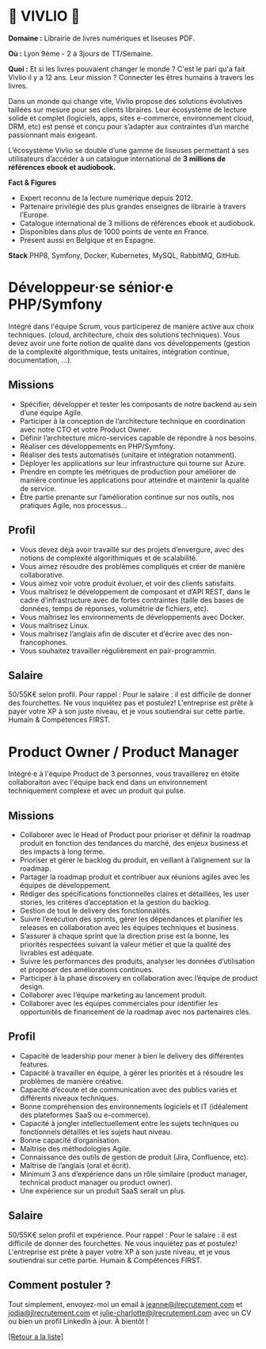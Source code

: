 # 📖 VIVLIO 📖

**Domaine :**  Librairie de livres numériques et liseuses PDF. 

**Où :** Lyon 9ème - 2 à 3jours de TT/Semaine.

**Quoi :** Et si les livres pouvaient changer le monde ? C'est le pari qu'a fait Vivlio il y a 12 ans. Leur mission ? Connecter les êtres humains à travers les livres. 

Dans un monde qui change vite, Vivlio propose des solutions évolutives taillées sur mesure pour ses clients libraires. Leur écosystème de lecture solide et complet (logiciels, apps, sites e-commerce, environnement cloud, DRM, etc) est pensé et conçu pour s’adapter aux contraintes d’un marché passionnant mais exigeant.

L’écosystème Vivlio se double d’une gamme de liseuses permettant à ses utilisateurs d’accéder à un catalogue international de **3 millions de références ebook et audiobook.** 


**Fact & Figures**

* Expert reconnu de la lecture numérique depuis 2012.
* Partenaire privilégié des plus grandes enseignes de librairie à travers l’Europe.
* Catalogue international de 3 millions de références ebook et audiobook.
* Disponibles dans plus de 1000 points de vente en France.
* Présent aussi en Belgique et en Espagne. 


**Stack**
PHP8, Symfony, Docker, Kubernetes, MySQL, RabbitMQ,  GitHub. 


# Développeur·se sénior·e PHP/Symfony

Intégré dans l'équipe Scrum, vous participerez de manière active aux choix techniques. (cloud, architecture, choix des solutions techniques).
Vous devez avoir une forte notion de qualité dans vos développements (gestion de la complexité algorithmique, tests unitaires, intégration continue, documentation, …).

## Missions

* Spécifier, développer et tester les composants de notre backend au sein d’une équipe Agile.
* Participer à la conception de l’architecture technique en coordination avec notre CTO et votre Product Owner.
* Définir l’architecture micro-services capable de répondre à nos besoins.
* Réaliser ces développements en PHP/Symfony.
* Réaliser des tests automatisés (unitaire et intégration notamment).
* Déployer les applications sur leur infrastructure qui tourne sur Azure.
* Prendre en compte les métriques de production pour améliorer de manière continue les applications pour atteindre et maintenir la qualité de service.
* Être partie prenante sur l’amélioration continue sur nos outils, nos pratiques Agile, nos processus…

## Profil

* Vous devez déjà avoir travaillé sur des projets d’envergure, avec des notions de complexité algorithmiques et de scalabilité.
* Vous aimez résoudre des problèmes compliqués et créer de manière collaborative.
* Vous aimez voir votre produit évoluer, et voir des clients satisfaits.
* Vous maîtrisez le développement de composant et d’API REST, dans le cadre d’infrastructure avec de fortes contraintes (taille des bases de données, temps de réponses, volumétrie de fichiers, etc).
* Vous maîtrisez les environnements de développements avec Docker.
* Vous maîtrisez Linux.
* Vous maîtrisez l’anglais afin de discuter et d’écrire avec des non-francophones.
* Vous souhaitez travailler régulièrement en pair-programmin.

## Salaire

50/55K€ selon profil.
Pour rappel : Pour le salaire : il est difficile de donner des fourchettes. Ne vous inquiétez pas et postulez! L'entreprise est prête à payer votre XP à son juste niveau, et je vous soutiendrai sur cette partie. Humain & Compétences FIRST.


# Product Owner / Product Manager

Intégré·e à l'équipe Product de 3 personnes, vous travaillerez en étoite collaboraiton avec l'équipe back end dans un environnement techniquement complexe et avec un produit qui pulse. 

## Missions

* Collaborer avec le Head of Product pour prioriser et définir la roadmap produit en fonction des tendances du marché, des enjeux business et des impacts à long terme.
* Prioriser et gérer le backlog du produit, en veillant à l’alignement sur la roadmap.
* Partager la roadmap produit et contribuer aux réunions agiles avec les équipes de développement.
* Rédiger des spécifications fonctionnelles claires et détaillées, les user stories, les critères d’acceptation et la gestion du backlog. 
* Gestion de tout le delivery des fonctionnalités. 
* Suivre l’exécution des sprints, gérer les dépendances et planifier les releases en collaboration avec les équipes techniques et business.
* S’assurer à chaque sprint que la direction prise est la bonne, les priorités respectées suivant la valeur métier et que la qualité des livrables est adéquate.
* Suivre les performances des produits, analyser les données d’utilisation et proposer des améliorations continues.
* Participer à la phase discovery en collaboration avec l’équipe de product design.
* Collaborer avec l’équipe marketing au lancement produit.
* Collaborer avec les équipes commerciales pour identifier les opportunités de financement de la roadmap avec nos partenaires clés.

## Profil

* Capacité de leadership pour mener à bien le delivery des différentes features.
* Capacité à travailler en équipe, à gérer les priorités et à résoudre les problèmes de manière créative.
* Capacité d’écoute et de communication avec des publics variés et différents niveaux techniques.
* Bonne compréhension des environnements logiciels et IT (idéalement des plateformes SaaS ou e-commerce).
* Capacité à jongler intellectuellement entre les sujets techniques ou fonctionnels détaillés et les sujets haut niveau.
* Bonne capacité d’organisation.
* Maîtrise des méthodologies Agile.
* Connaissance des outils de gestion de produit (Jira, Confluence, etc).
* Maîtrise de l’anglais (oral et écrit).
* Minimum 3 ans d’expérience dans un rôle similaire (product manager, technical product manager ou product owner).
* Une expérience sur un produit SaaS serait un plus. 

## Salaire 

50/55K€ selon profil et expérience. 
Pour rappel : Pour le salaire : il est difficile de donner des fourchettes. Ne vous inquiétez pas et postulez! L'entreprise est prête à payer votre XP à son juste niveau, et je vous soutiendrai sur cette partie. Humain & Compétences FIRST.


## Comment postuler ?

Tout simplement, envoyez-moi un email à jeanne@jlrecrutement.com et jodia@jlrecrutement.com et julie-charlotte@jlrecrutement.com avec un CV ou bien un profil LinkedIn à jour. À bientôt ! 


<a href="https://github.com/jlondiche/job-board-php/blob/master/README.md">[Retour a la liste]</a>